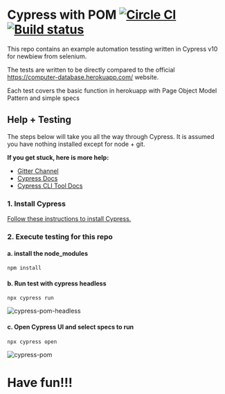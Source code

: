 # Cypress with POM [![Circle CI](https://circleci.com/gh/cypress-io/cypress-example-todomvc.svg?style=svg)](https://circleci.com/gh/cypress-io/cypress-example-todomvc) [![Build status](https://ci.appveyor.com/api/projects/status/6wjyoye82orkkyny/branch/master?svg=true)](https://ci.appveyor.com/project/cypress-io/cypress-example-todomvc/branch/master)


This repo contains an example automation tessting written in Cypress v10 for newbiew from selenium.

The tests are written to be directly compared to the official https://computer-database.herokuapp.com/ website.

Each test covers the basic function in herokuapp with Page Object Model Pattern and simple specs

## Help + Testing

The steps below will take you all the way through Cypress. It is assumed you have nothing installed except for node + git.

**If you get stuck, here is more help:**

* [Gitter Channel](https://gitter.im/cypress-io/cypress)
* [Cypress Docs](https://on.cypress.io)
* [Cypress CLI Tool Docs](https://docs.cypress.io/guides/guides/command-line)

### 1. Install Cypress

[Follow these instructions to install Cypress.](https://docs.cypress.io/guides/getting-started/installing-cypress)

### 2. Execute testing for this repo

#### a. install the node_modules
```npm install```

#### b. Run test with cypress headless
```npx cypress run```

![cypress-pom-headless](https://user-images.githubusercontent.com/47560307/179451264-0acbacc6-4bc2-49f6-b092-0d237884f73e.gif)

#### c. Open Cypress UI and select specs to run
```npx cypress open```

![cypress-pom](https://user-images.githubusercontent.com/47560307/179450497-8e57a524-1f33-4275-b33a-7d2a384c5553.gif)


# Have fun!!!

